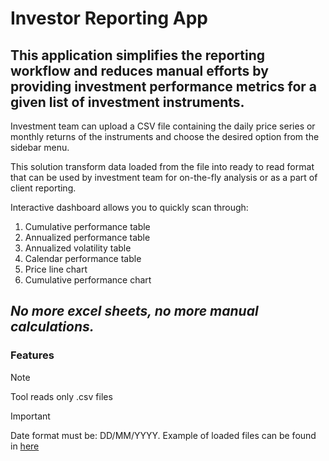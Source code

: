 # Investor Reporting App
 
## This application simplifies the reporting workflow and reduces manual efforts by providing investment performance metrics for a given list of investment instruments.

Investment team can upload a CSV file containing the daily price series or monthly returns of the instruments and choose the desired option from the sidebar menu. 

This solution transform data loaded from the file into ready to read format that can be used by investment team for on-the-fly analysis or as a part of client reporting.
 
Interactive dashboard allows you to quickly scan through:
1. Cumulative performance table
2. Annualized performance table
3. Annualized volatility table
4. Calendar performance table
5. Price line chart
6. Cumulative performance chart


## *No more excel sheets, no more manual calculations.*


### Features

> [!NOTE]
> Tool reads only .csv files 

> [!IMPORTANT] 
> Date format must be: DD/MM/YYYY. Example of loaded files can be found in [here](https://github.com/miroslaw-steblik/investment-performance-app/tree/main/assets)




